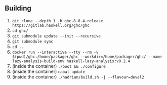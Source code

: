 ## Building
1. `git clone --depth 1 -b ghc-8.8.4-release https://gitlab.haskell.org/ghc/ghc`
2. `cd ghc/`
3. `git submodule update --init --recursive`
4. `git submodule sync`
5. `cd ..`
6. `docker run --interactive --tty --rm -v $(pwd)/ghc:/home/packager/ghc --workdir=/home/packager/ghc/ --name lazy-analysis-build-env haskell-lazy-analysis:v0.2.4`
8. (inside the container) `./boot && ./configure`
7. (inside the container) `cabal update`
9. (inside the container) `./hadrian/build.sh -j --flavour=devel2`

